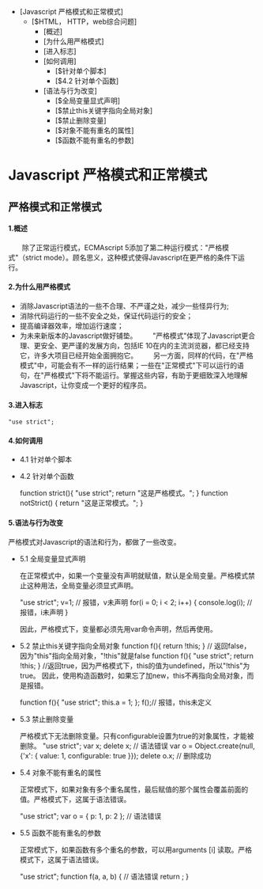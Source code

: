 - [Javascript 严格模式和正常模式]
  - [$HTML， HTTP，web综合问题]
    - [概述]
    - [为什么用严格模式]
    - [进入标志]
    - [如何调用]
      - [$针对单个脚本]
      - [$4.2 针对单个函数]
    - [语法与行为改变]
      - [$全局变量显式声明]
      - [$禁止this关键字指向全局对象]
      - [$禁止删除变量]
      - [$对象不能有重名的属性]
      - [$函数不能有重名的参数]

# Javascript 严格模式和正常模式
## 严格模式和正常模式

#### 1.概述
　　除了正常运行模式，ECMAscript 5添加了第二种运行模式："严格模式"（strict mode）。顾名思义，这种模式使得Javascript在更严格的条件下运行。

#### 2.为什么用严格模式
- 消除Javascript语法的一些不合理、不严谨之处，减少一些怪异行为;
- 消除代码运行的一些不安全之处，保证代码运行的安全；
- 提高编译器效率，增加运行速度；
- 为未来新版本的Javascript做好铺垫。
　　"严格模式"体现了Javascript更合理、更安全、更严谨的发展方向，包括IE 10在内的主流浏览器，都已经支持它，许多大项目已经开始全面拥抱它。
　　另一方面，同样的代码，在"严格模式"中，可能会有不一样的运行结果；一些在"正常模式"下可以运行的语句，在"严格模式"下将不能运行。掌握这些内容，有助于更细致深入地理解Javascript，让你变成一个更好的程序员。

#### 3.进入标志
    "use strict";

#### 4.如何调用
- 4.1 针对单个脚本


    <script>
      "use strict";
      console.log("这是严格模式。");
    </script>

- 4.2 针对单个函数


    function strict(){
      "use strict";
      return "这是严格模式。";
    }
    function notStrict() {
      return "这是正常模式。";
    }

#### 5.语法与行为改变

  严格模式对Javascript的语法和行为，都做了一些改变。

- 5.1 全局变量显式声明

  在正常模式中，如果一个变量没有声明就赋值，默认是全局变量。严格模式禁止这种用法，全局变量必须显式声明。

    "use strict";
    v=1;  // 报错，v未声明
    for(i = 0; i < 2; i++) {
      console.log(i);  // 报错，i未声明
    }

  因此，严格模式下，变量都必须先用var命令声明，然后再使用。


- 5.2 禁止this关键字指向全局对象
    function f(){
      return !this;
    }
    // 返回false，因为"this"指向全局对象，"!this"就是false
    function f(){
      "use strict";
      return !this;
    }
    //返回true，因为严格模式下，this的值为undefined，所以"!this"为true。
  因此，使用构造函数时，如果忘了加new，this不再指向全局对象，而是报错。

    function f(){
      "use strict";
      this.a = 1;
    };
    f();// 报错，this未定义


- 5.3 禁止删除变量

  严格模式下无法删除变量。只有configurable设置为true的对象属性，才能被删除。
    "use strict";
    var x;
    delete x; // 语法错误
    var o = Object.create(null, {'x': {
      value: 1,
      configurable: true
    }});
    delete o.x; // 删除成功

- 5.4 对象不能有重名的属性

  正常模式下，如果对象有多个重名属性，最后赋值的那个属性会覆盖前面的值。严格模式下，这属于语法错误。

    "use strict";
    var o = {
      p: 1,
      p: 2
    }; // 语法错误

- 5.5 函数不能有重名的参数

  正常模式下，如果函数有多个重名的参数，可以用arguments [i] 读取。严格模式下，这属于语法错误。

    "use strict";
    function f(a, a, b) { // 语法错误
      return ;
    }
